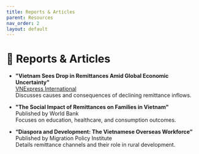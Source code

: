 ```yaml
---
title: Reports & Articles
parent: Resources
nav_order: 2
layout: default
---
```


# 📰 Reports & Articles

- **"Vietnam Sees Drop in Remittances Amid Global Economic Uncertainty"**  
  [VNExpress International](https://e.vnexpress.net/)  
  Discusses causes and consequences of declining remittance inflows.

- **"The Social Impact of Remittances on Families in Vietnam"**  
  Published by World Bank  
  Focuses on education, healthcare, and consumption outcomes.

- **“Diaspora and Development: The Vietnamese Overseas Workforce”**  
  Published by Migration Policy Institute  
  Details remittance channels and their role in rural development.
